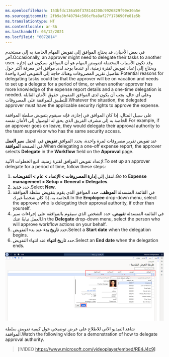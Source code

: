 ```yaml
---
ms.openlocfilehash: 153bfdc136a50f378144200c9926829f90e30a5e
ms.sourcegitcommit: 2fb9a3bf40794c506cfba8af27f178690fe81e5b
ms.translationtype: HT
ms.contentlocale: ar-SA
ms.lasthandoff: 03/12/2021
ms.locfileid: "6072814"
---
```

<span data-ttu-id="a9f19-101">في بعض الأحيان، قد يحتاج الموافق إلى تفويض المهام الخاصة به إلى مستخدم آخر.</span><span class="sxs-lookup"><span data-stu-id="a9f19-101">Occasionally, an approver might need to delegate their tasks to another user.</span></span> <span data-ttu-id="a9f19-102">وقد تكون الأسباب المحتملة لتفويض المهام هو أن الموافق سيكون في إجازة ويحتاج إلى إعداد تفويض لفترة زمنية، أو عندما يوجد لدى موافق آخر معرفة أكثر حول تفاصيل تقرير المصروفات وهناك حاجة إلى التفويض لمرة واحدة.</span><span class="sxs-lookup"><span data-stu-id="a9f19-102">Potential reasons for delegating tasks could be that the approver will be on vacation and needs to set up a delegate for a period of time, or when another approver has more knowledge of the expense report details and a one-time delegation is needed.</span></span> <span data-ttu-id="a9f19-103">وعلى أي حال، يجب أن يكون لدى الموافق المفوض حقوق الأمان القابلة للتطبيق للموافقة على المصروفات.</span><span class="sxs-lookup"><span data-stu-id="a9f19-103">Whatever the situation, the delegated approver must have the applicable security rights to approve the expense.</span></span>

<span data-ttu-id="a9f19-104">على سبيل المثال، إذا كان الموافق في إجازة، فإنه سيقوم بتفويض سلطة الموافقة الخاصة به إلى مشرف الفريق الذي يحق له الوصول إلى الأمان نفسه.</span><span class="sxs-lookup"><span data-stu-id="a9f19-104">For example, if an approver goes on leave, they would delegate their approval authority to the team supervisor who has the same security access.</span></span>

<span data-ttu-id="a9f19-105">عند تفويض تقرير مصروفات لمرة واحدة، يحدد الموافق **تفويض** في الحقل **سير العمل** في الصفحة **الموافقة**.</span><span class="sxs-lookup"><span data-stu-id="a9f19-105">When delegating a one-off expense report, the approver selects **Delegate** in the **Workflow** field on the **Approval** page.</span></span>

<span data-ttu-id="a9f19-106">لإعداد تفويض الموافق لفترة زمنية، اتبع الخطوات الآتية:</span><span class="sxs-lookup"><span data-stu-id="a9f19-106">To set up an approver delegate for a period of time, follow these steps:</span></span>

1.  <span data-ttu-id="a9f19-107">انتقل إلى **إدارة المصروفات > الإعداد > عام > التفويضات**.</span><span class="sxs-lookup"><span data-stu-id="a9f19-107">Go to **Expense management > Setup > General > Delegates**.</span></span>
2.  <span data-ttu-id="a9f19-108">حدد **جديد**.</span><span class="sxs-lookup"><span data-stu-id="a9f19-108">Select **New**.</span></span>
3.  <span data-ttu-id="a9f19-109">في القائمة المنسدلة **الموظف**، حدد الموافق الذي يقوم بتفويض سلطة الموافقة الخاصة به، إذا كان شخصاً غيرك.</span><span class="sxs-lookup"><span data-stu-id="a9f19-109">In the **Employee** drop-down menu, select the approver who is delegating their approval authority, if other than yourself.</span></span>
4.  <span data-ttu-id="a9f19-110">في القائمة المنسدلة **تفويض**، حدد الشخص الذي سيقوم بالموافقة على إجراءات سير العمل نيابةً عنك.</span><span class="sxs-lookup"><span data-stu-id="a9f19-110">In the **Delegate** drop-down menu, select the person who will approve workflow actions on your behalf.</span></span>
5.  <span data-ttu-id="a9f19-111">حدد **تاريخ بدء** عند بدء التفويض.</span><span class="sxs-lookup"><span data-stu-id="a9f19-111">Select a **Start date** when the delegation begins.</span></span>
6.  <span data-ttu-id="a9f19-112">حدد **تاريخ انتهاء** عند انتهاء التفويض.</span><span class="sxs-lookup"><span data-stu-id="a9f19-112">Select an **End date** when the delegation ends.</span></span>

![لقطة شاشة للصفحة "التفويضات Finance and Operations".](../media/expense-delegate-ssm.png)

<span data-ttu-id="a9f19-114">شاهد الفيديو الآتي للاطلاع على عرض توضيحي حول كيفية تفويض سلطة الموافقة.</span><span class="sxs-lookup"><span data-stu-id="a9f19-114">Watch the following video for a demonstration of how to delegate approval authority.</span></span>
> [!VIDEO https://www.microsoft.com/videoplayer/embed/RE4J4c9]
